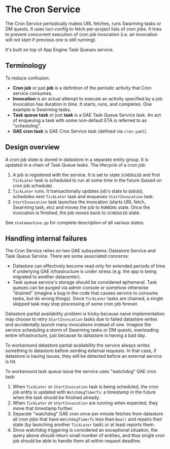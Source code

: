 # The Cron Service

The Cron Service periodically makes URL fetches, runs Swarming tasks or DM
quests. It uses luci-config to fetch per-project lists of cron jobs. It tries
to prevent concurrent execution of cron job invocation (i.e. an invocation will
not start if previous one is still running).

It's built on top of App Engine Task Queues service.

## Terminology

To reduce confusion:

*   __Cron job__ or just __job__ is a definition of the periodic activity that
    Cron service consumes.
*   __Invocation__ is an actual attempt to execute an activity specified by a
    job. Invocation has duration in time. It starts, runs, and completes. One
    example is Swarming tasks.
*   __Task queue task__ or just __task__ is a GAE Task Queue Service task.
    An act of enqueuing a task with some non-default ETA is referred to as
    "scheduling".
*   __GAE cron task__ is GAE Cron Service task (defined via `cron.yaml`).

## Design overview

A cron job state is stored in datastore in a separate entity group. It is
updated in a chain of Task Queue tasks. The lifecycle of a cron job:

1.  A job is registered with the service. It is set to state `SCHEDULED` and
    first `TickLater` task is scheduled to run at some time in the future
    (based on cron job schedule).
1.  `TickLater` runs. It transactionally updates job's state to `QUEUED`,
    schedules next `TickLater` task and enqueues `StartInvocation` task.
1.  `StartInvocation` task launches the invocation (starts URL fetch, Swarming
    task, etc) and moves the job to `RUNNING` state. Once the invocation is
    finished, the job moves back to `SCHEDULED` state.

See `statemachine.go` for complete description of all various states.

## Handling internal failures

The Cron Service relies on two GAE subsystems: Datastore Service and Task Queue
Service. There are some associated concerns:

*   Datastore can effectively become read only for extended periods of time if
    underlying GAE infrastructure is under stress (e.g. the app is being
    migrated to another datacenter).
*   Task queue service's storage should be considered ephemeral. Task queues can
    be purged via admin console or somehow otherwise "drained" (imagine a bug
    in the code that causes service to consume tasks, but do wrong things).
    Since `TickLater` tasks are chained, a single skipped task may stop
    processing of some cron job forever.

Datastore partial availability problem is tricky because naive implementation
may choose to retry `StartInvocation` tasks due to failed datastore writes and
accidentally launch many invocations instead of one. Imagine the service
scheduling a storm of Swarming tasks or DM quests, overloading entire
infrastructure, just because its datastore is having a bad day.

To workaround datastore partial availability the service always writes something
to datastore before sending external requests. In that case, if datastore is
having issues, they will be detected before an external service is hit.

To workaround task queue issue the service uses "watchdog" GAE cron task:

1.  When `TickLater` or `StartInvocation` task is being scheduled, the cron job
    entity is updated with `WatchdogTimerTs`: a timestamp in the future when
    the task should be finished already.
1.  When `TickLater` or `StartInvocation` are running when expected, they move
    that timestamp further.
1.  Separate "watchdog" GAE cron once per minute fetches from datastore all
    cron jobs that have `WatchdogTimerTs` less than `Now()` and repairs their
    state (by launching another `TickLater` task) or at least reports them.
1.  Since watchdog triggering is considered an exceptional situation, the query
    above should return small number of entities, and thus single cron job
    should be able to handle them all within request deadline.
